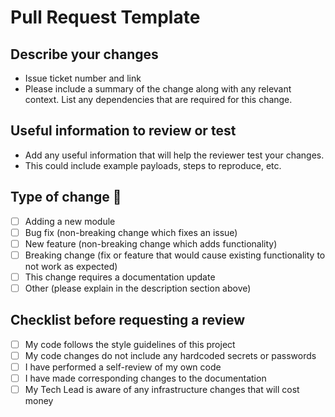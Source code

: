 # Pull Request Template

## Describe your changes

- Issue ticket number and link
- Please include a summary of the change along with any relevant context.
List any dependencies that are required for this change.

## Useful information to review or test

- Add any useful information that will help the reviewer test your changes.
- This could include example payloads, steps to reproduce, etc.

## Type of change 🧩

- [ ] Adding a new module
- [ ] Bug fix (non-breaking change which fixes an issue)
- [ ] New feature (non-breaking change which adds functionality)
- [ ] Breaking change (fix or feature that would cause existing functionality to not work as expected)
- [ ] This change requires a documentation update
- [ ] Other (please explain in the description section above)

## Checklist before requesting a review

- [ ] My code follows the style guidelines of this project
- [ ] My code changes do not include any hardcoded secrets or passwords
- [ ] I have performed a self-review of my own code
- [ ] I have made corresponding changes to the documentation
- [ ] My Tech Lead is aware of any infrastructure changes that will cost money
